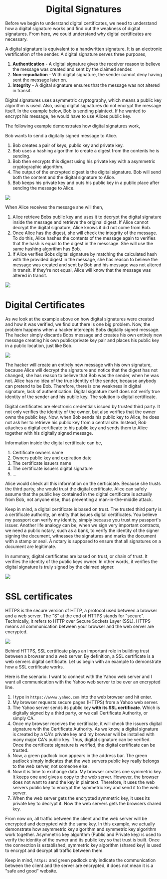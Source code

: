 <div align="center">
  <h1> Digital Signatures </h1>
</div>

Before we begin to understand digital certificates, we need to understand how a digital signature works and find out the weakness of digital signatures. From here, we could understand why digital certificates are necessary. 

A digital signature is equivalent to a handwritten signature. It is an electronic vertification of the sender. A digital signature serves three purposes,

1. **Authentication** - A digital signature gives the receiver reason to believe the message was created and sent by the claimed sender.
2. **Non-repudiation** - With digital signature, the sender cannot deny having sent the message later on.
3. **Integrity** - A digital signature ensures that the message was not altered in transit.

Digital signatures uses asymmetric cryptography, which means a public key algorithm is used. Also, using digital signatures do not encrypt the message itself. In the example below, Bob is sending plaintext. If he wanted to encrypt his message, he would have to use Alices public key.

The following example demonstrates how digital signatures work,

Bob wants to send a digitally signed message to Alice.

1. Bob creates a pair of keys, public key and private key.
2. Bob uses a hashing algorithm to create a digest from the contents he is sending.
3. Bob then encrypts this digest using his private key with a asymmetric cryptographic algorithm.
4. The output of the encrypted digest is the digital signature. Bob will send both the content and the digital signature to Alice.
5. Bob keeps his private key and puts his public key in a public place after sending the message to Alice.

![](./images/alice_bob_2.png)

When Alice receives the message she will then,

1. Alice retrieve Bobs public key and uses it to decrypt the digital signature inside the message and retrieve the original digest. If Alice cannot decrypt the digital signature, Alice knows it did not come from Bob.
2. Once Alice has the digest, she will check the integrity of the message. To do this, Alice hashes the contents of the message again to verifies that the hash is equal to the digest in the messsage. She will use the same hashing algorithm has Bob.
3. If Alice verifies Bobs digital signature by matching the calculated hash with the provided digest in the message, she has reason to believe the message was created and sent by Bob and his message was not altered in transit. If they're not equal, Alice will know that the message was altered in transit.

![](./images/alice_bob_3.png)

# Digital Certificates

As we look at the example above on how digital signatures were created and how it was verified, we find out there is one big problem. Now, the problem happens when a hacker intercepts Bobs digitally signed message. The hacker simply discards Bobs message and creates his own entirely new message creating his own public/private key pair and places his public key in a public location, just like Bob.

![](./images/alice_bob_4.png)

The hacker will create an entirely new message with his own signature, because Alice will decrypt the signature and notice that the digest has not changed, she has reason to believe that Bob was the sender, when he was not. Alice has no idea of the true identity of the sender, because anybody can pretend to be Bob. Therefore, there is one weakness in digital signature, lack of authentication. Digital signature itself does not verify true identity of the sender and his public key. The solution is digital certificate.

Digital certificates are electronic credentials issued by trusted third party. It not only verifies the identity of the owner, but also verifies that the owner owns the public key. Now, when Bob sends his public key to Alice, he does not ask her to retrieve his public key from a central site. Instead, Bob attaches a digital certificate to his public key and sends them to Alice together with his digitally signed message.

Information inside the digital certificate can be,

1. Certificate owners name
2. Owners public key and expiration date
3. The certificate issuers name
4. The certificate issuers digital signature
5. ...

Alice would check all this information on the certicicate. Because she trusts the third party, she would trust the digital certificate. Alice can safely assume that the public key contained in the digital certificate is actually from Bob, not anyone else, thus preventing a man-in-the-middle attack.

Keep in mind, a digital certificate is based on trust. The trusted third party is a certificate authority, an entity that issues digital certificates. You believe my passport can verify my identity, simply because you trust my passport's issuer. Another life analogy can be, when we sign very important contracts, we need a public notary, such as a bank, to verify the identity of the signer signing the document, witnesses the signatures and marks the document with a stamp or seal. A notary is supposed to ensure that all signatures on a document are legitimate.

In summary, digital certificates are based on trust, or chain of trust. It verifies the identity of the public keys owner. In other words, it verifies the digital signature is truly signed by the claimed signer.

![](./images/alice_bob_5.png)

# SSL certificates

HTTPS is the secure version of HTTP, a protocol used between a browser and a web server. The "S" at the end of HTTPS stands for "secure". Technically, it refers to HTTP over Secure Sockets Layer (SSL). HTTPS means all communication between your browser and the web server are encrypted.

![](./images/SSL_1.png)

Behind HTTPS, SSL certificate plays an important role in building trust between a browser and a web server. By definition, a SSL certificate is a web servers digital certificate. Let us begin with an example to demonstrate how a SSL certificate works.

Here is the scenario. I want to connect with the Yahoo web server and I want all communication with the Yahoo web server to be over an encrypted line.

1. I type in `https://wwww.yahoo.com` into the web browser and hit enter.
2. My browser requests secure pages (HTTPS) from a Yahoo web server.
3. The Yahoo server sends its public key **with its SSL certificate**. Which is digitally signed by a third party, or we call Certificate Authority, or simply CA.
4. Once my browser receives the certificate, it will check the issuers digital signature with the Certificate Authority. As we know, a digital signature is created by a CA's private key and my browser will be installed with many major CA's public key. Thus, digital signature can be verified. Once the certificate signature is verified, the digital certificate can be trusted. 
5. Now, a green padlock icon appears in the address bar. The green padlock simply indicates that the web servers public key really belongs to the web server, not someone else.
6. Now it is time to exchange data. My browser creates one symmetric key. It keeps one and gives a copy to the web server. However, the browser does not want to send the key in plaintext. Therefore, it uses the web servers public key to encrypt the symmetric key and send it to the web server.
7. When the web server gets the encrypted symmetric key, it uses its private key to decrypt it. Now the web servers gets the browsers shared key.

From now on, all traffic between the client and the web server will be encrypted and decrypted with the same key. In this example, we actually demonstrate how asymmetric key algorithm and symmetric key algorithm work together. Asymmetric key algorithm (Public and Private key) is used to verify the identity of the owner and its public key so that trust is built. Once the connection is established, symmetric key algorithm (shared key) is used to encrypt and decrypt all traffic between them.

Keep in mind, `https:` and green padlock only indicate the communication between the client and the server are encrypted, it does not mean it is a "safe and good" website.

